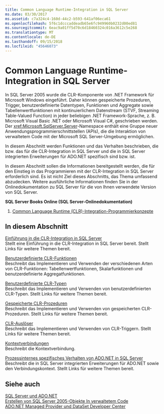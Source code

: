 ```yaml
---
title: Common Language Runtime-Integration in SQL Server
ms.date: 03/30/2017
ms.assetid: c7a324c4-160d-44c2-b593-641af06eca61
ms.openlocfilehash: 5f6c1dcccaddeadb65e6fc949960b0232d00ed81
ms.sourcegitcommit: 6eac9a01ff5d70c6d18460324c016a3612c5e268
ms.translationtype: MT
ms.contentlocale: de-DE
ms.lasthandoff: 09/15/2018
ms.locfileid: "45646073"
---
```

# <a name="sql-server-common-language-runtime-integration"></a>Common Language Runtime-Integration in SQL Server
In SQL Server 2005 wurde die CLR-Komponente von .NET Framework für Microsoft Windows eingeführt. Daher können gespeicherte Prozeduren, Trigger, benutzerdefinierte Datentypen, Funktionen und Aggregate sowie Tabellenwertfunktionen mit kontinuierlichem Datenstream (STVF, Streaming Table-Valued Function) in jeder beliebigen .NET Framework-Sprache, z. B. Microsoft Visual Basic .NET oder Microsoft Visual C#, geschrieben werden. Der <xref:Microsoft.SqlServer.Server>-Namespace enthält eine Gruppe neuer Anwendungsprogrammierschnittstellen (APIs), die die Interaktion von verwaltetem Code mit der Microsoft SQL Server-Umgebung ermöglichen.  
  
 In diesem Abschnitt werden Funktionen und das Verhalten beschrieben, die bzw. das für die CLR-Integration in SQL Server und die in SQL Server integrierten Erweiterungen für ADO.NET spezifisch sind bzw. ist.  
  
 In diesem Abschnitt sollen die Informationen bereitgestellt werden, die für den Einstieg in das Programmieren mit der CLR-Integration in SQL Server erforderlich sind. Es ist nicht Ziel dieses Abschnitts, das Thema umfassend abzudecken. Weitere ausführliche Informationen finden Sie in der Onlinedokumentation zu SQL Server für die von Ihnen verwendete Version von SQL Server.  
  
 **SQL Server Books Online (SQL Server-Onlinedokumentation)**  
  
1.  [Common Language Runtime (CLR)-Integration-Programmierkonzepte](https://go.microsoft.com/fwlink/?LinkId=115240)  
  
## <a name="in-this-section"></a>In diesem Abschnitt  
 [Einführung in die CLR-Integration in SQL Server](../../../../../docs/framework/data/adonet/sql/introduction-to-sql-server-clr-integration.md)  
 Stellt eine Einführung in die CLR-Integration in SQL Server bereit. Stellt Links für weitere Themen bereit.  
  
 [Benutzerdefinierte CLR-Funktionen](../../../../../docs/framework/data/adonet/sql/clr-user-defined-functions.md)  
 Beschreibt das Implementieren und Verwenden der verschiedenen Arten von CLR-Funktionen: Tabellenwertfunktionen, Skalarfunktionen und benutzerdefinierte Aggregatfunktionen.  
  
 [Benutzerdefinierte CLR-Typen](../../../../../docs/framework/data/adonet/sql/clr-user-defined-types.md)  
 Beschreibt das Implementieren und Verwenden von benutzerdefinierten CLR-Typen. Stellt Links für weitere Themen bereit.  
  
 [Gespeicherte CLR-Prozeduren](../../../../../docs/framework/data/adonet/sql/clr-stored-procedures.md)  
 Beschreibt das Implementieren und Verwenden von gespeicherten CLR-Prozeduren. Stellt Links für weitere Themen bereit.  
  
 [CLR-Auslöser](../../../../../docs/framework/data/adonet/sql/clr-triggers.md)  
 Beschreibt das Implementieren und Verwenden von CLR-Triggern. Stellt Links für weitere Themen bereit.  
  
 [Kontextverbindungen](../../../../../docs/framework/data/adonet/sql/the-context-connection.md)  
 Beschreibt die Kontextverbindung.  
  
 [Prozessinternes spezifisches Verhalten von ADO.NET in SQL Server](../../../../../docs/framework/data/adonet/sql/sql-server-in-process-specific-behavior-of-adonet.md)  
 Beschreibt die in SQL Server integrierten Erweiterungen für ADO.NET sowie den Verbindungskontext. Stellt Links für weitere Themen bereit.  
  
## <a name="see-also"></a>Siehe auch  
 [SQL Server und ADO.NET](../../../../../docs/framework/data/adonet/sql/index.md)  
 [Erstellen von SQL Server 2005-Objekte In verwaltetem Code](https://msdn.microsoft.com/library/5358a825-e19b-49aa-8214-674ce5fed1da)  
 [ADO.NET Managed Provider und DataSet Developer Center](https://go.microsoft.com/fwlink/?LinkId=217917)
